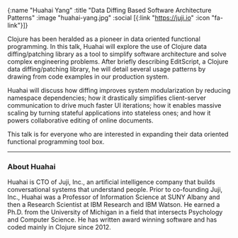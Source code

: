 {:name "Huahai Yang"
 :title "Data Diffing Based Software Architecture Patterns"
 :image "huahai-yang.jpg"
 :social [{:link "https://juji.io" :icon "fa-link"}]}

Clojure has been heralded as a pioneer in data oriented functional programming. In this talk, Huahai will explore the use of Clojure data diffing/patching library as a tool to simplify software architecture and solve complex engineering problems. After briefly describing EditScript, a Clojure data diffing/patching library, he will detail several usage patterns by drawing from code examples in our production system. 

Huahai will discuss how diffing improves system modularization by reducing namespace dependencies; how it drastically simplifies client-server communication to drive much faster UI iterations; how it enables massive scaling by turning stateful applications into stateless ones; and how it powers collaborative editing of online documents. 

This talk is for everyone who are interested in expanding their data oriented functional programming tool box.  

---

### About Huahai

Huahai is CTO of Juji, Inc., an artificial intelligence company that builds conversational systems that understand people. Prior to co-founding Juji, Inc., Huahai was a Professor of Information Science at SUNY Albany and then a Research Scientist at IBM Research and IBM Watson. He earned a Ph.D. from the University of Michigan in a field that intersects Psychology and Computer Science. He has written award winning software and has coded mainly in Clojure since 2012.
